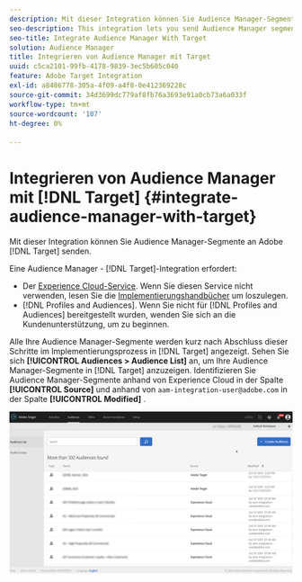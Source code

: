 ```yaml
---
description: Mit dieser Integration können Sie Audience Manager-Segmente an Target senden.
seo-description: This integration lets you send Audience Manager segments to Target.
seo-title: Integrate Audience Manager With Target
solution: Audience Manager
title: Integrieren von Audience Manager mit Target
uuid: c5ca2101-99fb-4178-9839-3ec5b605c040
feature: Adobe Target Integration
exl-id: a8486778-305a-4f09-a4f8-0e412369228c
source-git-commit: 34d3699dc779af8fb76a3693e91a0cb73a6a033f
workflow-type: tm+mt
source-wordcount: '107'
ht-degree: 0%

---
```


# Integrieren von Audience Manager mit [!DNL Target] {#integrate-audience-manager-with-target}

Mit dieser Integration können Sie Audience Manager-Segmente an Adobe [!DNL Target] senden.

Eine Audience Manager - [!DNL Target]-Integration erfordert:

* Der [Experience Cloud-Service](https://experienceleague.adobe.com/docs/id-service/using/home.html). Wenn Sie diesen Service nicht verwenden, lesen Sie die [Implementierungshandbücher](https://experienceleague.adobe.com/docs/id-service/using/implementation/implementation-guides.html) um loszulegen.
* [!DNL Profiles and Audiences]. Wenn Sie nicht für [!DNL Profiles and Audiences] bereitgestellt wurden, wenden Sie sich an die Kundenunterstützung, um zu beginnen.

Alle Ihre Audience Manager-Segmente werden kurz nach Abschluss dieser Schritte im Implementierungsprozess in [!DNL Target] angezeigt. Sehen Sie sich **[!UICONTROL Audiences > Audience List]** an, um Ihre Audience Manager-Segmente in [!DNL Target] anzuzeigen. Identifizieren Sie Audience Manager-Segmente anhand von Experience Cloud in der Spalte **[!UICONTROL Source]** und anhand von `aam-integration-user@adobe.com` in der Spalte **[!UICONTROL Modified]** .

![](../assets/target.png)
